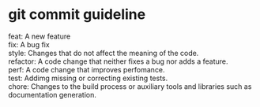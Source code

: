 # git commit guideline
feat: A new feature  
fix: A bug fix  
style: Changes that do not affect the meaning of the code.  
refactor: A code change that neither fixes a bug nor adds a feature.  
perf: A code change that improves perfomance.  
test: Addimg missing or correcting existing tests.  
chore: Changes to the build process or auxiliary tools and libraries such as documentation generation.  

